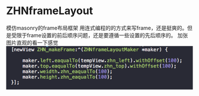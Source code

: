 # ZHNframeLayout
模仿masonry的frame布局框架
用连式编程的的方式来写frame，还是挺爽的。但是受限于frame设置的前后顺序问题，还是要遵循一些设置的先后顺序的。
加张图片直观的看一下感觉
![img](https://raw.githubusercontent.com/zhnnnnn/ZHNframeLayout/master/frame.png)
